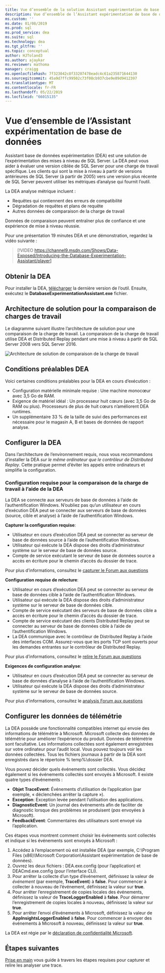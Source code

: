 ```yaml
---
title: Vue d’ensemble de la solution Assistant expérimentation de base de données pour SQL Server met à niveau
description: Vue d’ensemble de l’Assistant expérimentation de base de données
ms.custom: ''
ms.date: 01/08/2019
ms.prod: sql
ms.prod_service: dea
ms.suite: sql
ms.technology: dea
ms.tgt_pltfrm: ''
ms.topic: conceptual
author: HJToland3
ms.author: ajaykar
ms.reviewer: mathoma
manager: craigg
ms.openlocfilehash: 7f323042c8f33207478eadc4c61a235871644130
ms.sourcegitcommit: 45a9d7ffc99502c73f08cb937cbe9e89d9412397
ms.translationtype: MT
ms.contentlocale: fr-FR
ms.lasthandoff: 05/22/2019
ms.locfileid: "66015135"
---
```

# <a name="overview-of-database-experimentation-assistant"></a>Vue d’ensemble de l’Assistant expérimentation de base de données

Assistant base de données expérimentation (DEA) est une solution de l’expérimentation des mises à niveau de SQL Server. La DEA peut vous aider à évaluer une version ciblée de SQL Server pour une charge de travail spécifique. Les clients qui sont la mise à niveau à partir de versions antérieures de SQL Server (à partir de 2005) vers une version plus récente de SQL Server peuvent utiliser les métriques d’analyse qui fournit l’outil. 

La DEA analyse métrique incluent :
- Requêtes qui contiennent des erreurs de compatibilité
- Dégradation de requêtes et plans de requête
- Autres données de comparaison de la charge de travail

Données de comparaison peuvent entraîner plus de confiance et une expérience de mise à niveau réussie.

Pour une présentation 19 minutes DEA et une démonstration, regardez la vidéo suivante :

> [!VIDEO https://channel9.msdn.com/Shows/Data-Exposed/Introducing-the-Database-Experimentation-Assistant/player]

## <a name="get-dea"></a>Obtenir la DEA

Pour installer la DEA, [télécharger](https://www.microsoft.com/download/details.aspx?id=54090) la dernière version de l’outil. Ensuite, exécutez le **DatabaseExperimentationAssistant.exe** fichier.

## <a name="solution-architecture-for-comparing-workloads"></a>Architecture de solution pour la comparaison de charges de travail

Le diagramme suivant illustre l’architecture de solution pour une comparaison de la charge de travail. La comparaison de la charge de travail utilise DEA et Distributed Replay pendant une mise à niveau à partir de SQL Server 2008 vers SQL Server 2016.

![Architecture de solution de comparaison de la charge de travail](./media/database-experimentation-assistant-overview/dea-overview-compare-solution-architecture.png)

## <a name="dea-prerequisites"></a>Conditions préalables DEA

Voici certaines conditions préalables pour la DEA en cours d’exécution :
- Configuration matérielle minimale requise : Une machine monocœur avec 3,5 Go de RAM.
- Exigence de matériel idéal : Un processeur huit cœurs (avec 3,5 Go de RAM ou plus). Processeurs de plus de huit cœurs n’améliorent DEA runtimes.
- Un supplémentaire 33 % de la taille de suivi des performances est nécessaire pour le magasin A, B et bases de données de rapport analyse.

## <a name="configure-dea"></a>Configurer la DEA

Dans l’architecture de l’environnement requis, nous vous recommandons d’installer la DEA *sur le même ordinateur que le contrôleur de Distributed Replay*. Cette pratique permet d’éviter les appels entre ordinateurs et simplifie la configuration.

### <a name="required-configuration-for-workload-comparison-by-using-dea"></a>Configuration requise pour la comparaison de la charge de travail à l’aide de la DEA

La DEA se connecte aux serveurs de base de données à l’aide de l’authentification Windows. N’oubliez pas qu’un utilisateur en cours d’exécution DEA peut se connecter aux serveurs de base de données (source, cible et analyse) à l’aide de l’authentification Windows.

**Capturer la configuration requise**:

*   Utilisateur en cours d’exécution DEA peut se connecter au serveur de base de données source à l’aide de l’authentification Windows.
*   Utilisateur qui exécute la DEA dispose des droits d’administrateur système sur le serveur de base de données source.
*   Compte de service exécutant le serveur de base de données source a accès en écriture pour le chemin d’accès du dossier de trace.

Pour plus d’informations, consultez le [capturer le Forum aux questions](database-experimentation-assistant-capture-trace.md#frequently-asked-questions-about-trace-capture)

**Configuration requise de relecture**: 

*   Utilisateur en cours d’exécution DEA peut se connecter au serveur de base de données cible à l’aide de l’authentification Windows.
*   Utilisateur qui exécute la DEA dispose des droits d’administrateur système sur le serveur de base de données cible.
*   Compte de service exécutant des serveurs de base de données cible a accès en écriture pour le chemin d’accès du dossier de trace.
*   Compte de service exécutant des clients Distributed Replay peut se connecter au serveur de base de données cible à l’aide de l’authentification Windows.
*   La DEA communique avec le contrôleur de Distributed Replay à l’aide des interfaces COM. Assurez-vous que les ports TCP sont ouverts pour les demandes entrantes sur le contrôleur de Distributed Replay.

Pour plus d’informations, consultez le [relire le Forum aux questions](database-experimentation-assistant-replay-trace.md#frequently-asked-questions-about-trace-replay)

**Exigences de configuration analyse**: 

*   Utilisateur en cours d’exécution DEA peut se connecter au serveur de base de données d’analyse à l’aide de l’authentification Windows.
*   Utilisateur qui exécute la DEA dispose des droits d’administrateur système sur le serveur de base de données source.

Pour plus d’informations, consultez le [analysis Forum aux questions](database-experimentation-assistant-create-report.md#frequently-asked-questions-about-analysis-reports)

## <a name="set-up-telemetry"></a>Configurer les données de télémétrie

La DEA possède une fonctionnalité compatibles internet qui envoie des informations de télémétrie à Microsoft. Microsoft collecte des données de télémétrie pour améliorer l’expérience du produit. Données de télémétrie sont facultative. Les informations collectées sont également enregistrées sur votre ordinateur pour l’audit local. Vous pouvez toujours voir les données collectées. Tous les fichiers journaux à partir de la DEA sont enregistrés dans le répertoire % temp%\\dossier DEA.

Vous pouvez décider quels événements sont collectés. Vous décidez également si les événements collectés sont envoyés à Microsoft. Il existe quatre types d’événements :

*   **Objet TraceEvent**: Événements d’utilisation de l’application (par exemple, « déclenchées arrêter la capture »).
*   **Exception**: Exception levée pendant l’utilisation des applications.
*   **DiagnosticEvent**: Un journal des événements afin de faciliter de diagnostic lorsque des problèmes se produisent (*pas* envoyées à Microsoft).
*   **FeedbackEvent**: Commentaires des utilisateurs sont envoyé via l’application.

Ces étapes vous montrent comment choisir les événements sont collectés et indique si les événements sont envoyés à Microsoft :

1.  Accédez à l’emplacement où est installée DEA (par exemple, C:\\Program Files (x86)\\Microsoft Corporation\\Assistant expérimentation de base de données).
2.  Ouvrez les deux fichiers : DEA.exe.config (pour l’application) et DEACmd.exe.config (pour l’interface CLI).
3.  Pour arrêter la collecte d’un type d’événement, définissez la valeur de *événement* (par exemple, **TraceEvent**) à **false**. Pour commencer à collecter à nouveau de l’événement, définissez la valeur sur **true**.
4.  Pour arrêter l’enregistrement de copies locales des événements, définissez la valeur de **TraceLoggerEnabled** à **false**. Pour démarrer l’enregistrement de copies locales à nouveau, définissez la valeur sur **true**.
5.  Pour arrêter l’envoi d’événements à Microsoft, définissez la valeur de **AppInsightsLoggerEnabled** à **false**. Pour commencer à envoyer des événements à Microsoft à nouveau, définissez la valeur sur **true**.

La DEA est régie par le [déclaration de confidentialité Microsoft](https://aka.ms/dea-privacy).

## <a name="next-steps"></a>Étapes suivantes

[Prise en main](database-experimentation-assistant-get-started.md) vous guide à travers les étapes requises pour capturer et relire les analyser une trace.
